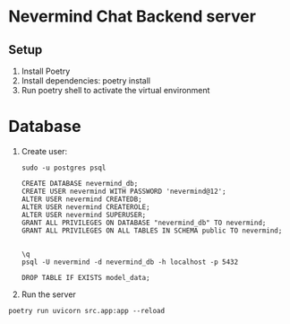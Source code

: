 # Nevermind Chat Backend server

## Setup
1. Install Poetry
2. Install dependencies: poetry install
3. Run poetry shell to activate the virtual environment


# Database
1. Create user:
    ```
    sudo -u postgres psql

    CREATE DATABASE nevermind_db;
    CREATE USER nevermind WITH PASSWORD 'nevermind@12';
    ALTER USER nevermind CREATEDB;
    ALTER USER nevermind CREATEROLE;
    ALTER USER nevermind SUPERUSER;
    GRANT ALL PRIVILEGES ON DATABASE "nevermind_db" TO nevermind;
    GRANT ALL PRIVILEGES ON ALL TABLES IN SCHEMA public TO nevermind;


    \q
    psql -U nevermind -d nevermind_db -h localhost -p 5432

    DROP TABLE IF EXISTS model_data;

    ```

2. Run the server
```
poetry run uvicorn src.app:app --reload 
```